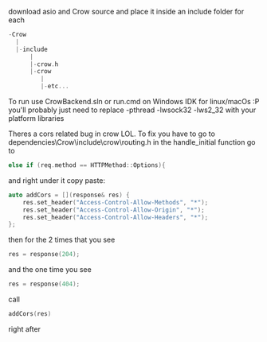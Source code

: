 download asio and Crow source and place it inside an include folder for each
```c
-Crow
  |
  |-include
      |
      |-crow.h
      |-crow
         |
         |-etc...
```

To run use CrowBackend.sln or run.cmd on Windows
IDK for linux/macOs :P
you'll probably just need to replace
-pthread -lwsock32 -lws2_32
with your platform libraries


Theres a cors related bug in crow LOL.
To fix you have to go to dependencies\Crow\include\crow\routing.h 
in the handle_initial function go to 
```cpp 
else if (req.method == HTTPMethod::Options){
```
and right under it copy paste:
```cpp
auto addCors = [](response& res) {
    res.set_header("Access-Control-Allow-Methods", "*");
    res.set_header("Access-Control-Allow-Origin", "*");
    res.set_header("Access-Control-Allow-Headers", "*");
};
```
then for the 2 times that you see 
```cpp
res = response(204);
``` 
and the one time you see 
```cpp
res = response(404); 
```
call 
```cpp
addCors(res)
```
right after